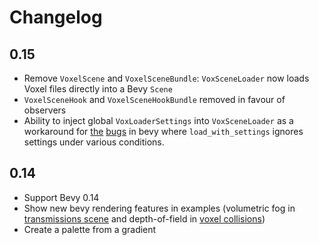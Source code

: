 # Changelog

## 0.15

- Remove `VoxelScene` and `VoxelSceneBundle`: `VoxSceneLoader` now loads Voxel files directly into a Bevy `Scene`
- `VoxelSceneHook` and `VoxelSceneHookBundle` removed in favour of observers
- Ability to inject global `VoxLoaderSettings` into `VoxSceneLoader` as a workaround for [the](https://github.com/bevyengine/bevy/issues/11111) [bugs](https://github.com/bevyengine/bevy/issues/12320) in bevy where `load_with_settings` ignores settings under various conditions.

## 0.14

- Support Bevy 0.14
- Show new bevy rendering features in examples (volumetric fog in [transmissions scene](./examples/transmission-scene.rs) and depth-of-field in [voxel collisions](./examples/voxel-collisions.rs))
- Create a palette from a gradient